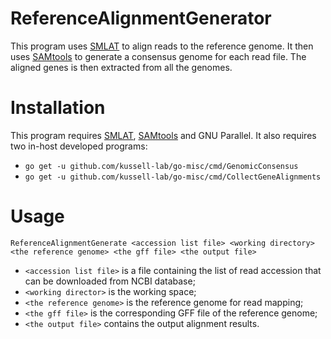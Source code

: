 # ReferenceAlignmentGenerator
This program uses [SMLAT](http://www.sanger.ac.uk/science/tools/smalt-0) to align reads to the reference genome. It then uses [SAMtools](https://github.com/samtools/samtools) to generate a consensus genome for each read file. The aligned genes is then extracted from all the genomes.

# Installation
This program requires [SMLAT](http://www.sanger.ac.uk/science/tools/smalt-0), [SAMtools](https://github.com/samtools/samtools) and GNU Parallel. It also requires two in-host developed programs:
* `go get -u github.com/kussell-lab/go-misc/cmd/GenomicConsensus`
* `go get -u github.com/kussell-lab/go-misc/cmd/CollectGeneAlignments`

# Usage
`ReferenceAlignmentGenerate <accession list file> <working directory> <the reference genome> <the gff file> <the output file>`
* `<accession list file>` is a file containing the list of read accession that can be downloaded from NCBI database;
* `<working director>` is the working space; 
* `<the reference genome>` is the reference genome for read mapping;
* `<the gff file>` is the corresponding GFF file of the reference genome;
* `<the output file>` contains the output alignment results.
